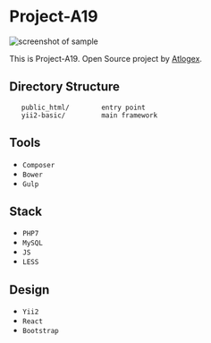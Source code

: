 Project-A19
============================

![screenshot of sample](https://atlogex.com/images/out-rsrc/github-p19.jpg)

This is Project-A19. Open Source project by [Atlogex](https://www.atlogex.com/).


 Directory Structure
 -------------------

       public_html/        entry point
       yii2-basic/         main framework


 Tools
 -------------------

- `Composer`
- `Bower`
- `Gulp`

 Stack
 -------------------

- `PHP7`
- `MySQL`
- `JS`
- `LESS`


 Design
 -------------------

 - `Yii2`
 - `React`
 - `Bootstrap`